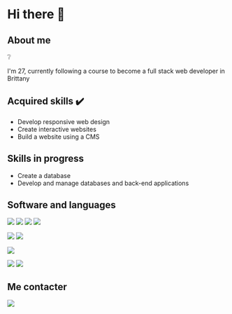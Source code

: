 # Hi there 👋



## About me
:grey_question:

I'm 27, currently following a course to become a full stack web developer in Brittany 

## Acquired skills  :heavy_check_mark:

- Develop responsive web design
- Create interactive websites
- Build a website using a CMS


## Skills in progress

- Create a database
- Develop and manage databases and back-end applications


## Software and languages


![](https://img.shields.io/badge/CSS-informational?style=flat&logo=css3&logoColor=blue&color=4AB197)
![](https://img.shields.io/badge/HTML-informational?style=flat&logo=html5&logoColor=orange&color=4AB197)
![](https://img.shields.io/badge/Javascript-informational?style=flat&logo=Javascript&logoColor=yellow&color=4AB197)
![](https://img.shields.io/badge/Python-informational?style=flat&logo=python&logoColor=yellow&color=4AB197)

![](https://img.shields.io/badge/VisualStudioCode-informational?style=flat&logo=visualstudiocode&logoColor=blue&color=4AB197)
![](https://img.shields.io/badge/Wordpress-informational?style=flat&logo=wordpress&logoColor=blue&color=4AB197)

![](https://img.shields.io/badge/Figma-informational?style=flat&logo=figma&logoColor=purple&color=4AB197)

![](https://img.shields.io/badge/Blender-informational?style=flat&logo=blender&logoColor=orange&color=4AB197)
![](https://img.shields.io/badge/Inkscape-informational?style=flat&logo=inkscape&logoColor=black&color=4AB197)

## Me contacter


[![](https://img.shields.io/badge/Email-informational?style=flat&logo=gmail&logoColor=yellow&color=red)](mailto:timothee.j@institutsolacroup.com?)



